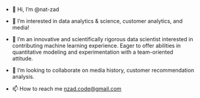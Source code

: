 - 👋 Hi, I’m @nat-zad

- 👀 I’m interested in data analytics & science, customer analytics, and media!
 
- 🌱 I’m an innovative and scientifically rigorous data scientist interested in contributing machine   learning experience. Eager to offer abilities in quantitative modeling and experimentation with a team-oriented attitude.
 
- 💞️ I’m looking to collaborate on media history, customer recommendation analysis.
 
- 📫 How to reach me nzad.code@gmail.com

<!---
nat-zad/nat-zad is a ✨ special ✨ repository because its `README.md` (this file) appears on your GitHub profile.
You can click the Preview link to take a look at your changes.
--->
